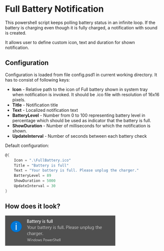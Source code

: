 # Full Battery Notification

This powershell script keeps polling battery status in an infinite loop. If the battery is charging even though
it is fully charged, a notification with sound is created.

It allows user to define custom icon, text and duration for shown notification.

## Configuration

Configuration is loaded from file config.psd1 in current working directory. It has to consist of following keys:

- __Icon__ - Relative path to the icon of Full battery shown in system tray when notification is invoked. It should be .ico file with resolution of 16x16 pixels.
- __Title__ - Notification title
- __Text__ - Localized notification text
- __BatteryLevel__ - Number from 0 to 100 representing battery level in percentage which should be used as indicator that the battery is full.
- __ShowDuration__ - Number of milliseconds for which the notification is shown.
- __UpdateInterval__ - Number of seconds between each battery check

Default configuration:
```powershell
@{
    Icon = ".\FullBattery.ico"
    Title = "Battery is full"
    Text = "Your battery is full. Please unplug the charger."
    BatteryLevel = 89
    ShowDuration = 5000
    UpdateInterval = 30
}
```

## How does it look?
![Image of the notification](https://raw.githubusercontent.com/malja/full_battery_notification/master/ScreenShot.png)
